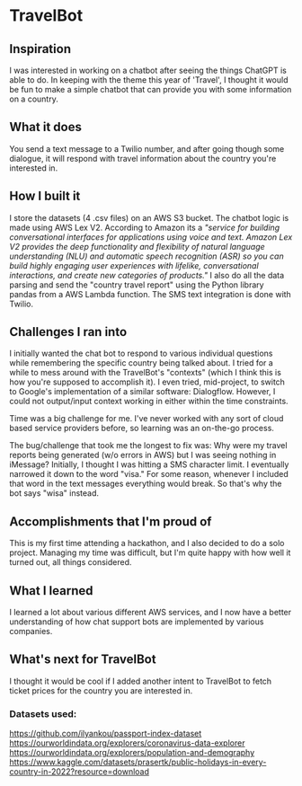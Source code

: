 # TravelBot

## Inspiration
I was interested in working on a chatbot after seeing the things ChatGPT is able to do. In keeping with the theme this year of 'Travel', I thought it would be fun to make a simple chatbot that can provide you with some information on a country.

## What it does
You send a text message to a Twilio number, and after going though some dialogue, it will respond with travel information about the country you're interested in.

## How I built it
I store the datasets (4 .csv files) on an AWS S3 bucket. The chatbot logic is made using AWS Lex V2. According to Amazon its a *"service for building conversational interfaces for applications using voice and text. Amazon Lex V2 provides the deep functionality and flexibility of natural language understanding (NLU) and automatic speech recognition (ASR) so you can build highly engaging user experiences with lifelike, conversational interactions, and create new categories of products."* I also do all the data parsing and send the "country travel report" using the Python library pandas from a AWS Lambda function. The SMS text integration is done with Twilio.

## Challenges I ran into
I initially wanted the chat bot to respond to various individual questions while remembering the specific country being talked about. I tried for a while to mess around with the TravelBot's "contexts" (which I think this is how you're supposed to accomplish it). I even tried, mid-project, to switch to Google's implementation of a similar software: Dialogflow. However, I could not output/input context working in either within the time constraints.

Time was a big challenge for me. I've never worked with any sort of cloud based service providers before, so learning was an on-the-go process.

The bug/challenge that took me the longest to fix was: Why were my travel reports being generated (w/o errors in AWS) but I was seeing nothing in iMessage? Initially, I thought I was hitting a SMS character limit. I eventually narrowed it down to the word "visa." For some reason, whenever I included that word in the text messages everything would break. So that's why the bot says "wisa" instead.

## Accomplishments that I'm proud of
This is my first time attending a hackathon, and I also decided to do a solo project. Managing my time was difficult, but I'm quite happy with how well it turned out, all things considered.

## What I learned
I learned a lot about various different AWS services, and I now have a better understanding of how chat support bots are implemented by various companies. 

## What's next for TravelBot
I thought it would be cool if I added another intent to TravelBot to fetch ticket prices for the country you are interested in.

### Datasets used:
https://github.com/ilyankou/passport-index-dataset <br>
https://ourworldindata.org/explorers/coronavirus-data-explorer <br>
https://ourworldindata.org/explorers/population-and-demography <br>
https://www.kaggle.com/datasets/prasertk/public-holidays-in-every-country-in-2022?resource=download
